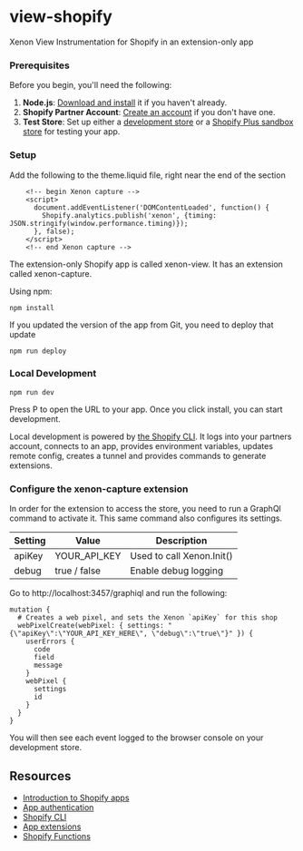# view-shopify
Xenon View Instrumentation for Shopify in an extension-only app

### Prerequisites

Before you begin, you'll need the following:

1. **Node.js**: [Download and install](https://nodejs.org/en/download/) it if you haven't already.
2. **Shopify Partner Account**: [Create an account](https://partners.shopify.com/signup) if you don't have one.
3. **Test Store**: Set up either a [development store](https://help.shopify.com/en/partners/dashboard/development-stores#create-a-development-store) or a [Shopify Plus sandbox store](https://help.shopify.com/en/partners/dashboard/managing-stores/plus-sandbox-store) for testing your app.

### Setup

Add the following to the theme.liquid file, right near the end of the </head> section
```
    <!-- begin Xenon capture -->
    <script>
      document.addEventListener('DOMContentLoaded', function() {
        Shopify.analytics.publish('xenon', {timing: JSON.stringify(window.performance.timing)});
      }, false);
    </script>
    <!-- end Xenon capture -->
```

The extension-only Shopify app is called xenon-view.  It has an extension called xenon-capture.

Using npm:

```shell
npm install
```

If you updated the version of the app from Git, you need to deploy that update

```shell
npm run deploy
```

### Local Development

```shell
npm run dev
```

Press P to open the URL to your app. Once you click install, you can start development.

Local development is powered by [the Shopify CLI](https://shopify.dev/docs/apps/tools/cli). It logs into your partners account, connects to an app, provides environment variables, updates remote config, creates a tunnel and provides commands to generate extensions.

### Configure the xenon-capture extension

In order for the extension to access the store, you need to run a GraphQl command to activate it.
This same command also configures its settings.

| Setting | Value        | Description               |
|---------|--------------|---------------------------|
| apiKey  | YOUR_API_KEY | Used to call Xenon.Init() |
| debug   | true / false | Enable debug logging      |

Go to http://localhost:3457/graphiql and run the following:

```
mutation {
  # Creates a web pixel, and sets the Xenon `apiKey` for this shop
  webPixelCreate(webPixel: { settings: "{\"apiKey\":\"YOUR_API_KEY_HERE\", \"debug\":\"true\"}" }) {
    userErrors {
      code
      field
      message
    }
    webPixel {
      settings
      id
    }
  }
}
```

You will then see each event logged to the browser console on your development store.

## Resources

- [Introduction to Shopify apps](https://shopify.dev/docs/apps/getting-started)
- [App authentication](https://shopify.dev/docs/apps/auth)
- [Shopify CLI](https://shopify.dev/docs/apps/tools/cli)
- [App extensions](https://shopify.dev/docs/apps/app-extensions/list)
- [Shopify Functions](https://shopify.dev/docs/api/functions)
